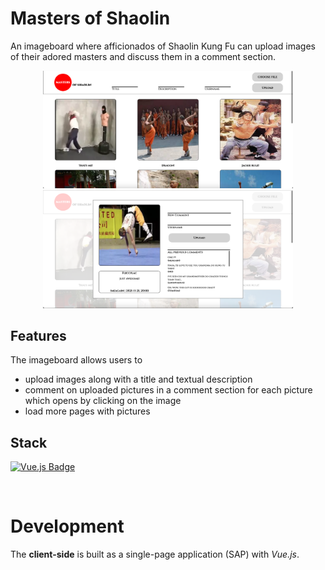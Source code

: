 # Masters of Shaolin

An imageboard where afficionados of Shaolin Kung Fu can upload images of their adored masters and discuss them in a comment section.

<p align="center">
<img src="/readme-material/landing-page.png" width="400" alt="Landing page">
<img src="/readme-material/modal.png" width="400" alt="Comment section">
</p>

## Features

The imageboard allows users to

-   upload images along with a title and textual description
-   comment on uploaded pictures in a comment section for each picture which opens by clicking on the image
-   load more pages with pictures

## Stack

[![Vue.js Badge](https://img.shields.io/badge/-Vue.js-4FC08D?style=for-the-badge&labelColor=302d2d&logo=vue.js&logoColor=4FC08D)](#)

</br>

# Development

The **client-side** is built as a single-page application (SAP) with _Vue.js_.
